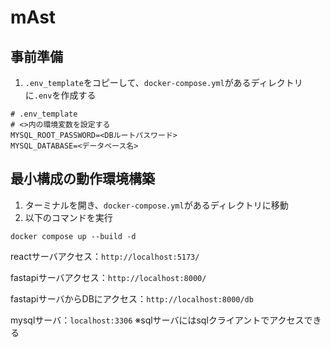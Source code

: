 # mAst

## 事前準備

1. `.env_template`をコピーして、`docker-compose.yml`があるディレクトリに`.env`を作成する
```
# .env_template
# <>内の環境変数を設定する
MYSQL_ROOT_PASSWORD=<DBルートパスワード>
MYSQL_DATABASE=<データベース名>
```

## 最小構成の動作環境構築

1. ターミナルを開き、`docker-compose.yml`があるディレクトリに移動
2. 以下のコマンドを実行
```
docker compose up --build -d
```

reactサーバアクセス：`http://localhost:5173/`

fastapiサーバアクセス：`http://localhost:8000/`

fastapiサーバからDBにアクセス：`http://localhost:8000/db`

mysqlサーバ：`localhost:3306`
※sqlサーバにはsqlクライアントでアクセスできる
